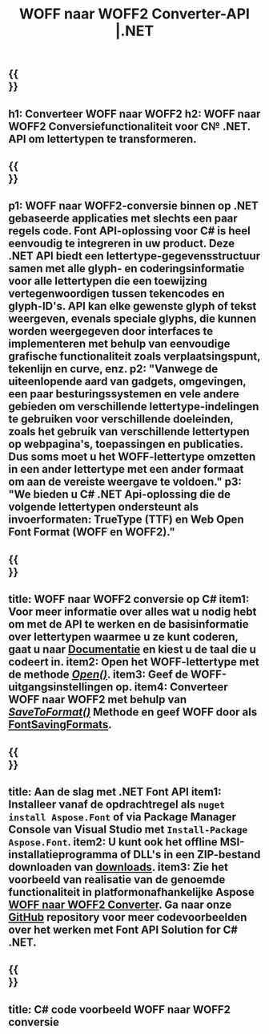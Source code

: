﻿---
translation: true
template: /_templates/conversion-child-net.md
title: WOFF naar WOFF2 Converter-API |.NET
description: Converteer WOFF naar WOFF2 met behulp van .NET API op Windows. Integreer deze native WOFF naar WOFF2-lettertypeconversiefunctionaliteit in uw eigen oplossing.
keywords: woff naar woff2 api, woff12woff2 oplossing, woff naar woff2 net
url: /net/conversion/woff-to-woff2/
family: font
platformtag: net
feature: conversion
otherformats: TTF
---

{{<section banner>}}
---
h1: Converteer WOFF naar WOFF2
h2: WOFF naar WOFF2 Conversiefunctionaliteit voor C№ .NET. API om lettertypen te transformeren.
---

{{<section overview>}}
---
p1: WOFF naar WOFF2-conversie binnen op .NET gebaseerde applicaties met slechts een paar regels code. Font API-oplossing voor С# is heel eenvoudig te integreren in uw product. Deze .NET API biedt een lettertype-gegevensstructuur samen met alle glyph- en coderingsinformatie voor alle lettertypen die een toewijzing vertegenwoordigen tussen tekencodes en glyph-ID's. API kan elke gewenste glyph of tekst weergeven, evenals speciale glyphs, die kunnen worden weergegeven door interfaces te implementeren met behulp van eenvoudige grafische functionaliteit zoals verplaatsingspunt, tekenlijn en curve, enz.
p2: "Vanwege de uiteenlopende aard van gadgets, omgevingen, een paar besturingssystemen en vele andere gebieden om verschillende lettertype-indelingen te gebruiken voor verschillende doeleinden, zoals het gebruik van verschillende lettertypen op webpagina's, toepassingen en publicaties. Dus soms moet u het WOFF-lettertype omzetten in een ander lettertype met een ander formaat om aan de vereiste weergave te voldoen."
p3: "We bieden u С# .NET Api-oplossing die de volgende lettertypen ondersteunt als invoerformaten: TrueType (TTF) en Web Open Font Format (WOFF en WOFF2)."
---

{{<section feature1>}}
---
title: WOFF naar WOFF2 conversie op C#
item1: Voor meer informatie over alles wat u nodig hebt om met de API te werken en de basisinformatie over lettertypen waarmee u ze kunt coderen, gaat u naar [Documentatie](https://docs.aspose.com/font/) en kiest u de taal die u codeert in.
item2: Open het WOFF-lettertype met de methode [*Open()*](https://reference.aspose.com/font/net/aspose.font/font/methods/open/index).
item3: Geef de WOFF-uitgangsinstellingen op.
item4: Converteer WOFF naar WOFF2 met behulp van [*SaveToFormat()*](https://reference.aspose.com/font/net/aspose.font/font/methods/savetoformat) Methode en geef WOFF door als [FontSavingFormats](https://reference.aspose.com/font/net/aspose.font/fontsavingformats).
---

{{<section feature2>}}
---
title: Aan de slag met .NET Font API
item1: Installeer vanaf de opdrachtregel als ```nuget install Aspose.Font``` of via Package Manager Console van Visual Studio met ```Install-Package Aspose.Font```.
item2: U kunt ook het offline MSI-installatieprogramma of DLL's in een ZIP-bestand downloaden van [downloads](https://downloads.aspose.com/font/net).
item3: Zie het voorbeeld van realisatie van de genoemde functionaliteit in platformonafhankelijke Aspose [WOFF naar WOFF2 Converter](https://products.aspose.app/font/conversion/woff-to-woff2). Ga naar onze [GitHub](https://github.com/aspose-font/Aspose.Font-Documentation/tree/master/net-examples) repository voor meer codevoorbeelden over het werken met Font API Solution for C# .NET.
---

{{<section codeexample>}}
---
title: C# code voorbeeld WOFF naar WOFF2 conversie
---